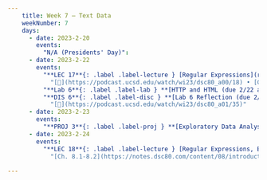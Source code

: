 ```yaml
---
    title: Week 7 – Text Data
    weekNumber: 7
    days:
      - date: 2023-2-20
        events:
          "N/A (Presidents' Day)":
      - date: 2023-2-22
        events:
          "**LEC 17**{: .label .label-lecture } [Regular Expressions](resources/lectures/lec17/lec17.html)":
            "[🎥](https://podcast.ucsd.edu/watch/wi23/dsc80_a00/18) • [Ch. 8.1-8.2](https://notes.dsc80.com/content/08/introduction.html)"
          "**Lab 6**{: .label .label-lab } **[HTTP and HTML (due 2/22 at 4PM, no slip days)](https://github.com/dsc-courses/dsc80-2023-wi/blob/master/labs/06-http/lab.ipynb)**":
          "**DIS 6**{: .label .label-disc } **[Lab 6 Reflection (due 2/25)](https://www.gradescope.com/courses/478969/assignments/2689443/)**":
            "[🎥](https://podcast.ucsd.edu/watch/wi23/dsc80_a01/35)"
      - date: 2023-2-23
        events:
          "**PROJ 3**{: .label .label-proj } **[Exploratory Data Analysis 📊 (due 2/23, no checkpoint)](project3)**":
      - date: 2023-2-24
        events:
          "**LEC 18**{: .label .label-lecture } [Regular Expressions, Bag of Words](resources/lectures/lec18/lec18.html)":
            "[Ch. 8.1-8.2](https://notes.dsc80.com/content/08/introduction.html)"
                
---
```

